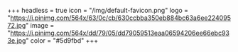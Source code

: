 +++
headless = true
icon = "/img/default-favicon.png"
logo = "https://i.pinimg.com/564x/63/0c/cb/630ccbba350eb884bc63a6ee22409572.jpg"
image = "https://i.pinimg.com/564x/dd/79/05/dd79059513eaa06594206ee66ebc933e.jpg"
color = "#5d9fbd"
+++
